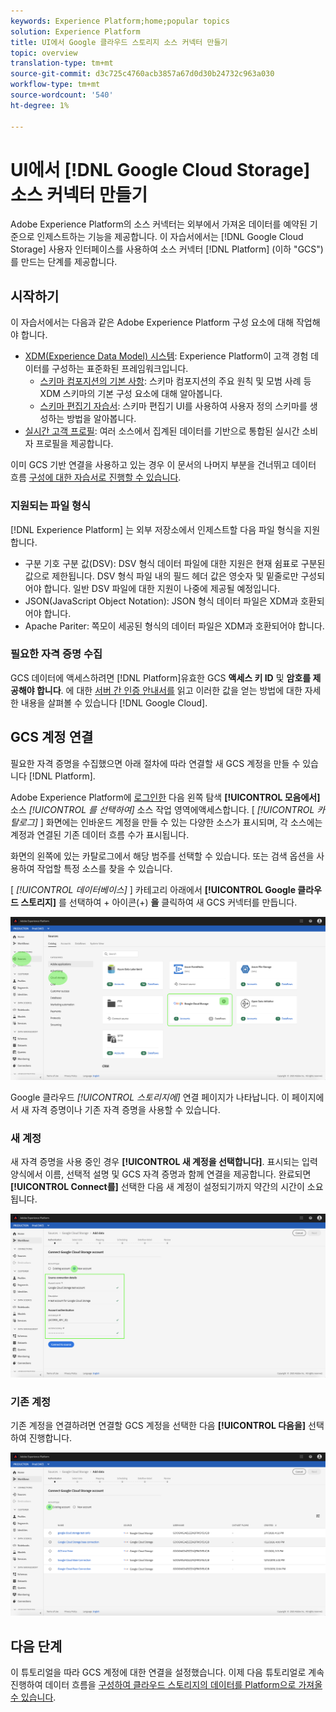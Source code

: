 ```yaml
---
keywords: Experience Platform;home;popular topics
solution: Experience Platform
title: UI에서 Google 클라우드 스토리지 소스 커넥터 만들기
topic: overview
translation-type: tm+mt
source-git-commit: d3c725c4760acb3857a67d0d30b24732c963a030
workflow-type: tm+mt
source-wordcount: '540'
ht-degree: 1%

---
```



# UI에서 [!DNL Google Cloud Storage] 소스 커넥터 만들기

Adobe Experience Platform의 소스 커넥터는 외부에서 가져온 데이터를 예약된 기준으로 인제스트하는 기능을 제공합니다. 이 자습서에서는 [!DNL Google Cloud Storage] 사용자 인터페이스를 사용하여 소스 커넥터 [!DNL Platform] (이하 &quot;GCS&quot;)를 만드는 단계를 제공합니다.

## 시작하기

이 자습서에서는 다음과 같은 Adobe Experience Platform 구성 요소에 대해 작업해야 합니다.

* [XDM(Experience Data Model) 시스템](../../../../../xdm/home.md): Experience Platform이 고객 경험 데이터를 구성하는 표준화된 프레임워크입니다.
   * [스키마 컴포지션의 기본 사항](../../../../../xdm/schema/composition.md): 스키마 컴포지션의 주요 원칙 및 모범 사례 등 XDM 스키마의 기본 구성 요소에 대해 알아봅니다.
   * [스키마 편집기 자습서](../../../../../xdm/tutorials/create-schema-ui.md): 스키마 편집기 UI를 사용하여 사용자 정의 스키마를 생성하는 방법을 알아봅니다.
* [실시간 고객 프로필](../../../../../profile/home.md): 여러 소스에서 집계된 데이터를 기반으로 통합된 실시간 소비자 프로필을 제공합니다.

이미 GCS 기반 연결을 사용하고 있는 경우 이 문서의 나머지 부분을 건너뛰고 데이터 흐름 [구성에 대한 자습서로 진행할 수 있습니다](../../dataflow/batch/cloud-storage.md).

### 지원되는 파일 형식

[!DNL Experience Platform] 는 외부 저장소에서 인제스트할 다음 파일 형식을 지원합니다.

* 구분 기호 구분 값(DSV): DSV 형식 데이터 파일에 대한 지원은 현재 쉼표로 구분된 값으로 제한됩니다. DSV 형식 파일 내의 필드 헤더 값은 영숫자 및 밑줄로만 구성되어야 합니다. 일반 DSV 파일에 대한 지원이 나중에 제공될 예정입니다.
* JSON(JavaScript Object Notation): JSON 형식 데이터 파일은 XDM과 호환되어야 합니다.
* Apache Pariter: 쪽모이 세공된 형식의 데이터 파일은 XDM과 호환되어야 합니다.

### 필요한 자격 증명 수집

GCS 데이터에 액세스하려면 [!DNL Platform]유효한 GCS **액세스 키 ID** 및 **암호를 제공해야 합니다**. 에 대한 <a href="https://cloud.google.com/docs/authentication/production" target="_blank">서버 간 인증 안내서를</a> 읽고 이러한 값을 얻는 방법에 대한 자세한 내용을 살펴볼 수 있습니다 [!DNL Google Cloud].

## GCS 계정 연결

필요한 자격 증명을 수집했으면 아래 절차에 따라 연결할 새 GCS 계정을 만들 수 있습니다 [!DNL Platform].

Adobe Experience Platform에 [로그인한](https://platform.adobe.com) 다음 왼쪽 탐색 **[!UICONTROL 모음에서]** 소스 *[!UICONTROL 를 선택하여]* 소스 작업 영역에액세스합니다. [ *[!UICONTROL 카탈로그]* ] 화면에는 인바운드 계정을 만들 수 있는 다양한 소스가 표시되며, 각 소스에는 계정과 연결된 기존 데이터 흐름 수가 표시됩니다.

화면의 왼쪽에 있는 카탈로그에서 해당 범주를 선택할 수 있습니다. 또는 검색 옵션을 사용하여 작업할 특정 소스를 찾을 수 있습니다.

[ *[!UICONTROL 데이터베이스]* ] 카테고리 아래에서 **[!UICONTROL Google 클라우드 스토리지]** 를 선택하여 + 아이콘(+) **을** 클릭하여 새 GCS 커넥터를 만듭니다.

![카탈로그](../../../../images/tutorials/create/google-cloud-storage/catalog.png)

Google 클라우드 *[!UICONTROL 스토리지에]* 연결 페이지가 나타납니다. 이 페이지에서 새 자격 증명이나 기존 자격 증명을 사용할 수 있습니다.

### 새 계정

새 자격 증명을 사용 중인 경우 **[!UICONTROL 새 계정을 선택합니다]**. 표시되는 입력 양식에서 이름, 선택적 설명 및 GCS 자격 증명과 함께 연결을 제공합니다. 완료되면 **[!UICONTROL Connect를]** 선택한 다음 새 계정이 설정되기까지 약간의 시간이 소요됩니다.

![connect](../../../../images/tutorials/create/google-cloud-storage/connect.png)

### 기존 계정

기존 계정을 연결하려면 연결할 GCS 계정을 선택한 다음 **[!UICONTROL 다음을]** 선택하여 진행합니다.

![기존](../../../../images/tutorials/create/google-cloud-storage/existing.png)

## 다음 단계

이 튜토리얼을 따라 GCS 계정에 대한 연결을 설정했습니다. 이제 다음 튜토리얼로 계속 진행하여 데이터 흐름을 [구성하여 클라우드 스토리지의 데이터를 Platform으로 가져올 수 있습니다](../../dataflow/batch/cloud-storage.md).